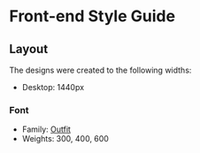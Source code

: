 # Front-end Style Guide

## Layout

The designs were created to the following widths:

<!-- - Mobile: 375px -->
- Desktop: 1440px

<!-- ## Colors

### Primary

- Soft blue: hsl(215, 51%, 70%)
- Cyan: hsl(178, 100%, 50%)

### Neutral

- Very dark blue (main BG): hsl(217, 54%, 11%)
- Very dark blue (card BG): hsl(216, 50%, 16%)
- Very dark blue (line): hsl(215, 32%, 27%)
- White: hsl(0, 0%, 100%) -->

<!-- ## Typography

### Body Copy

- Font size (paragraph): 18px -->

### Font

- Family: [Outfit](https://fonts.google.com/specimen/Outfit)
- Weights: 300, 400, 600
